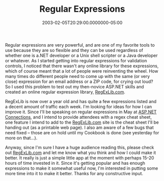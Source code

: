 ﻿---
title: Regular Expressions
date: "2003-02-05T20:29:00.0000000-05:00"
description: Regular expressions are very powerful, and are one of my favorite
featuredImage: /img/regularexpressions-500x360.jpg
---

Regular expressions are very powerful, and are one of my favorite tools to use because they are so flexible and they can be used regardless of whether one is a.NET developer or a Unix shell scripter or a Java developer or whatever. As I started getting into regular expressions for validation controls, I noticed that there wasn't any online library for these expressions, which of course meant that a lot of people were reinventing the wheel. How many times do different people need to come up with the same (or very close) expression for an email address or a ZIP code, for crying out loud? So I used this problem to test out my then-novice ASP.NET skills and created an online regular expression library, [RegExLib.com](http://regexlib.com/).

RegExLib is now over a year old and has quite a few expressions listed and a decent amount of traffic each week. I'm looking for ideas for how I can improve it. Since I'll be speaking on regular expressions in May at [ASP.NET Connections](http://devconnections.com/), and I intend to provide attendees with a regex cheat sheet, one feature I intend to add to the [RegExLib.com](http://regexlib.com/) site is the cheat sheet I'll be handing out (as a printable web page). I also am aware of a few bugs that need fixed – those are on hold until my Cookbook is done (see yesterday for more on that…).

Anyway, since I'm sure I have a huge audience reading this, please check out [RegExLib.com](http://regexlib.com/) and let me know what you think and how I could make it better. It really is just a simple little app at the moment with perhaps 15-20 hours of time invested in it. Since it's getting popular and has enough expressions to make it somewhat useful now, I'm interested in putting some more time into it to make it better. Thanks for any constructive input.

